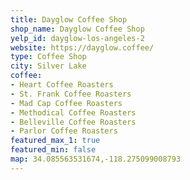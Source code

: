 ```yaml
---
title: Dayglow Coffee Shop
shop_name: Dayglow Coffee Shop
yelp_id: dayglow-los-angeles-2
website: https://dayglow.coffee/
type: Coffee Shop
city: Silver Lake
coffee:
- Heart Coffee Roasters
- St. Frank Coffee Roasters
- Mad Cap Coffee Roasters
- Methodical Coffee Roasters
- Belleville Coffee Roasters
- Parlor Coffee Roasters
featured_max_1: true
featured_min: false
map: 34.085563531674,-118.275099008793
---
```

